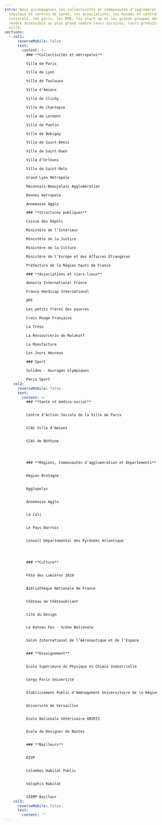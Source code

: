 ```yaml
---
intro: Nous accompagnons les collectivités et communautés d’agglomération, les
  hôpitaux et centres de santé, les associations, les musées et centres
  culturels, les parcs, les PME, les start up et les grands groupes désireux de
  rendre accessible au plus grand nombre leurs services, leurs produits, leur
  ville.
sections:
  - col1:
      reverseMobile: false
      text:
        content: |-
          ### **Collectivités et métropoles**

          Ville de Paris

          Ville de Lyon

          Ville de Toulouse

          Ville d’Amiens

          Ville de Clichy

          V﻿ille de Chantepie

          Ville de Lormont

          Ville de Pantin

          Ville de Bobigny

          Ville de Saint-Denis

          Ville de Saint-Ouen

          Ville d’Orléans

          Ville de Saint-Malo

          Grand Lyon Métropole

          Maconnais-Beaujolais Agglomération

          Rennes métropole

          Annemasse Agglo

          ### **Structures publiques**

          Caisse des Dépôts

          Ministère de l’Intérieur

          Ministère de la Justice

          Ministère de la Culture

          M﻿inistère de l'Europe et des Affaires Etrangères

          Préfecture de la Région hauts de France

          ### **Associations et tiers-lieux**

          Amnesty International France

          France Handicap International

          APF

          Les petits frères des pauvres

          Croix Rouge Française

          La Tréso

          La Ressourcerie de Malakoff

          La Manufacture

          L﻿es Jours Heureux

          ### S﻿port

          S﻿olideo - Ouvrages olympiques

          P﻿aris Sport
    col2:
      reverseMobile: false
      text:
        content: >-
          ### **Santé et médico-social**


          Centre d’Action Sociale de la Ville de Paris


          CCAS Ville d’Amiens


          CCAS de Béthune




          ### **Régions, Communautés d’agglomération et Départements**


          Région Bretagne


          Agglopolys


          Annemasse Agglo


          La Cali


          Le Pays Barrois


          Conseil Départemental des Pyrénées Atlantique




          ### **Culture**


          Fête des Lumières 2019


          Bibliothèque Nationale de France


          Château de Châteaubriant


          Cité du Design


          Le Bateau Feu - Scène Nationale


          Salon International de l’Aéronautique et de l’Espace


          ### **Enseignement**


          Ecole Supérieure de Physique et Chimie Industrielle


          Cergy Paris Université


          Établissement Public d’Aménagement Universitaire de la Région Ile-de-France


          Université de Versailles


          Ecole Nationale Vétérinaire ONIRIS


          Ecole de Designer de Nantes


          ### **Bailleurs**


          RIVP


          Colombes Habitat Public


          Valophis Habitat


          SIEMP Bailleur
    col3:
      reverseMobile: false
      text:
        content: ""
---
```

